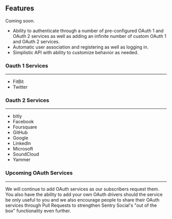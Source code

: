 ## Features

Coming soon.

- Ability to authenticate through a number of pre-configured OAuth 1 and OAuth 2 services as well as adding an infinite number of custom OAuth 1 and OAuth 2 services.
- Automatic user association and registering as well as logging in.
- Simplistic API with ability to customize behavior as needed.

### Oauth 1 Services

---

- FitBit
- Twitter

### Oauth 2 Services

---

- bitly
- Facebook
- Foursquare
- GitHub
- Google
- LinkedIn
- Microsoft
- SoundCloud
- Yammer

### Upcoming OAuth Services

---

We will continue to add OAuth services as our subscribers request them. You also have the ability to add your own OAuth drivers should the service be only useful to you and we also encourage people to share their OAuth services through Pull Requests to strengthen Sentry Social's "out of the box" functionality even further.